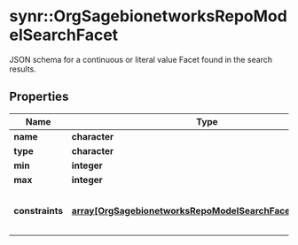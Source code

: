 # synr::OrgSagebionetworksRepoModelSearchFacet

JSON schema for a continuous or literal value Facet found in the search results.

## Properties
Name | Type | Description | Notes
------------ | ------------- | ------------- | -------------
**name** | **character** |  | [optional] 
**type** | **character** |  | [optional] 
**min** | **integer** |  | [optional] 
**max** | **integer** |  | [optional] 
**constraints** | [**array[OrgSagebionetworksRepoModelSearchFacetConstraint]**](org.sagebionetworks.repo.model.search.FacetConstraint.md) | The list of constraints for this facet | [optional] 


